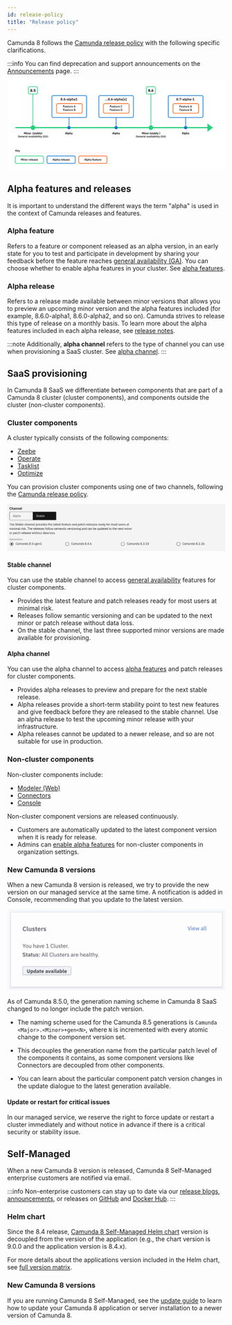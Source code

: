 ```yaml
---
id: release-policy
title: "Release policy"
---
```


Camunda 8 follows the [Camunda release policy](https://camunda.com/release-policy/) with the following specific clarifications.

:::info
You can find deprecation and support announcements on the [Announcements](announcements.md) page.
:::

![Stable and alpha channels when provisioning a cluster](./img/diagram-releases.png)

## Alpha features and releases

It is important to understand the different ways the term "alpha" is used in the context of Camunda releases and features.

### Alpha feature

Refers to a feature or component released as an alpha version, in an early state for you to test and participate in development by sharing your feedback before the feature reaches [general availability (GA)](/docs/reference/alpha-features/#general-availability-ga). You can choose whether to enable alpha features in your cluster. See [alpha features](/docs/reference/alpha-features.md).

### Alpha release

Refers to a release made available between minor versions that allows you to preview an upcoming minor version and the alpha features included (for example, 8.6.0-alpha1, 8.6.0-alpha2, and so on). Camunda strives to release this type of release on a monthly basis. To learn more about the alpha features included in each alpha release, see [release notes](/docs/reference/release-notes/release-notes.md).

:::note
Additionally, **alpha channel** refers to the type of channel you can use when provisioning a SaaS cluster. See [alpha channel](#alpha-channel).
:::

## SaaS provisioning

In Camunda 8 SaaS we differentiate between components that are part of a Camunda 8 cluster (cluster components), and components outside the cluster (non-cluster components).

### Cluster components

A cluster typically consists of the following components:

- [Zeebe](/docs/components/zeebe/zeebe-overview/)
- [Operate](/docs/components/operate/operate-introduction/)
- [Tasklist](/docs/components/tasklist/introduction-to-tasklist/)
- [Optimize](/optimize/components/what-is-optimize/)

You can provision cluster components using one of two channels, following the [Camunda release policy](https://camunda.com/release-policy/).

![Stable and alpha channels when provisioning a cluster](./img/channels.png)

#### Stable channel

You can use the stable channel to access [general availability](/docs/reference/alpha-features/#general-availability-ga) features for cluster components.

- Provides the latest feature and patch releases ready for most users at minimal risk.
- Releases follow semantic versioning and can be updated to the next minor or patch release without data loss.
- On the stable channel, the last three supported minor versions are made available for provisioning.

#### Alpha channel

You can use the alpha channel to access [alpha features](/docs/reference/alpha-features.md) and patch releases for cluster components.

- Provides alpha releases to preview and prepare for the next stable release.
- Alpha releases provide a short-term stability point to test new features and give feedback before they are released to the stable channel. Use an alpha release to test the upcoming minor release with your infrastructure.
- Alpha releases cannot be updated to a newer release, and so are not suitable for use in production.

### Non-cluster components

Non-cluster components include:

- [Modeler (Web)](/docs/components/modeler/web-modeler/launch-web-modeler/)
- [Connectors](/docs/components/console/introduction-to-console/)
- [Console](/docs/components/console/introduction-to-console/)

Non-cluster component versions are released continuously.

- Customers are automatically updated to the latest component version when it is ready for release.
- Admins can [enable alpha features](/components/console/manage-organization/enable-alpha-features.md) for non-cluster components in organization settings.

### New Camunda 8 versions

When a new Camunda 8 version is released, we try to provide the new version on our managed service at the same time. A notification is added in Console, recommending that you update to the latest version.

![Console with notice to update the cluster in Camunda 8 SaaS](img/update-console.png)

As of Camunda 8.5.0, the generation naming scheme in Camunda 8 SaaS changed to no longer include the patch version.

- The naming scheme used for the Camunda 8.5 generations is `Camunda <Major>.<Minor>+gen<N>`, where `N` is incremented with every atomic change to the component version set.

- This decouples the generation name from the particular patch level of the components it contains, as some component versions like Connectors are decoupled from other components.

- You can learn about the particular component patch version changes in the update dialogue to the latest generation available.

#### Update or restart for critical issues

In our managed service, we reserve the right to force update or restart a cluster immediately and without notice in advance if there is a critical security or stability issue.

## Self-Managed

When a new Camunda 8 version is released, Camunda 8 Self-Managed enterprise customers are notified via email.

:::info
Non-enterprise customers can stay up to date via our [release blogs](https://camunda.com/blog/category/release-notes/), [announcements](/reference/announcements.md), or releases on [GitHub](https://github.com/camunda) and [Docker Hub](https://hub.docker.com/u/camunda).
:::

### Helm chart

Since the 8.4 release, [Camunda 8 Self-Managed Helm chart](https://artifacthub.io/packages/helm/camunda/camunda-platform) version is decoupled from the version of the application (e.g., the chart version is 9.0.0 and the application version is 8.4.x).

For more details about the applications version included in the Helm chart, see [full version matrix](https://helm.camunda.io/camunda-platform/version-matrix/).

### New Camunda 8 versions

If you are running Camunda 8 Self-Managed, see the [update guide](/self-managed/operational-guides/update-guide/introduction.md) to learn how to update your Camunda 8 application or server installation to a newer version of Camunda 8.
